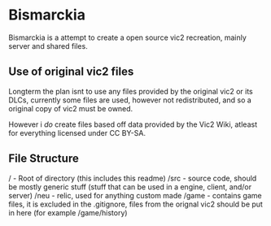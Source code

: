 Bismarckia
==========  
  
Bismarckia is a attempt to create a open source vic2 recreation, mainly server and shared files.  
  
Use of original vic2 files
--------------------------  
  
Longterm the plan isnt to use any files provided by the original vic2 or its DLCs, currently
some files are used, however not redistributed, and so a original copy of vic2 must be owned.

However i *do* create files based off data provided by the Vic2 Wiki, atleast for everything
licensed under CC BY-SA.

File Structure
--------------
/ - Root of directory (this includes this readme)
/src - source code, should be mostly generic stuff (stuff that can be used in a engine, client, and/or server)
/neu - relic, used for anything custom made
/game - contains game files, it is excluded in the .gitignore, files from the orignal vic2 should be put in here (for example /game/history)